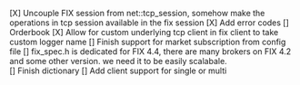 [X] Uncouple FIX session from net::tcp_session, somehow make the operations in tcp session available in the fix session
[X] Add error codes
[] Orderbook
[X] Allow for custom underlying tcp client in fix client to take custom logger name
[] Finish support for market subscription from config file
[] fix_spec.h is dedicated for FIX 4.4, there are many brokers on FIX 4.2 and some other version. we need it to be easily scalabale.  
[] Finish dictionary
[] Add client support for single or multi